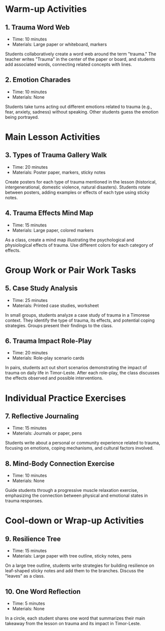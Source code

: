 # Warm-up Activities

## 1. Trauma Word Web

- Time: 10 minutes
- Materials: Large paper or whiteboard, markers

Students collaboratively create a word web around the term "trauma." The teacher writes "Trauma" in the center of the paper or board, and students add associated words, connecting related concepts with lines.

## 2. Emotion Charades

- Time: 10 minutes
- Materials: None

Students take turns acting out different emotions related to trauma (e.g., fear, anxiety, sadness) without speaking. Other students guess the emotion being portrayed.

# Main Lesson Activities

## 3. Types of Trauma Gallery Walk

- Time: 20 minutes
- Materials: Poster paper, markers, sticky notes

Create posters for each type of trauma mentioned in the lesson (historical, intergenerational, domestic violence, natural disasters). Students rotate between posters, adding examples or effects of each type using sticky notes.

## 4. Trauma Effects Mind Map

- Time: 15 minutes
- Materials: Large paper, colored markers

As a class, create a mind map illustrating the psychological and physiological effects of trauma. Use different colors for each category of effects.

# Group Work or Pair Work Tasks

## 5. Case Study Analysis

- Time: 25 minutes
- Materials: Printed case studies, worksheet

In small groups, students analyze a case study of trauma in a Timorese context. They identify the type of trauma, its effects, and potential coping strategies. Groups present their findings to the class.

## 6. Trauma Impact Role-Play

- Time: 20 minutes
- Materials: Role-play scenario cards

In pairs, students act out short scenarios demonstrating the impact of trauma on daily life in Timor-Leste. After each role-play, the class discusses the effects observed and possible interventions.

# Individual Practice Exercises

## 7. Reflective Journaling

- Time: 15 minutes
- Materials: Journals or paper, pens

Students write about a personal or community experience related to trauma, focusing on emotions, coping mechanisms, and cultural factors involved.

## 8. Mind-Body Connection Exercise

- Time: 10 minutes
- Materials: None

Guide students through a progressive muscle relaxation exercise, emphasizing the connection between physical and emotional states in trauma responses.

# Cool-down or Wrap-up Activities

## 9. Resilience Tree

- Time: 15 minutes
- Materials: Large paper with tree outline, sticky notes, pens

On a large tree outline, students write strategies for building resilience on leaf-shaped sticky notes and add them to the branches. Discuss the "leaves" as a class.

## 10. One Word Reflection

- Time: 5 minutes
- Materials: None

In a circle, each student shares one word that summarizes their main takeaway from the lesson on trauma and its impact in Timor-Leste.